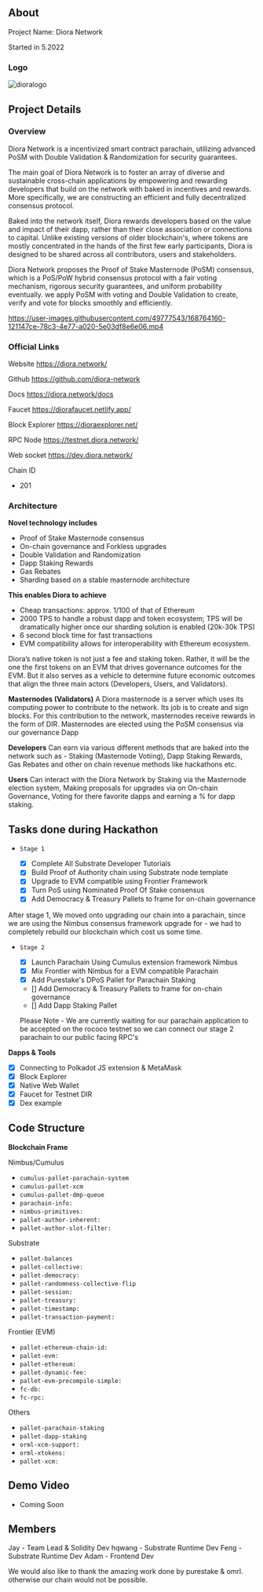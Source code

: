 ## About

Project Name: Diora Network

Started in 5.2022

### Logo


![dioralogo](https://user-images.githubusercontent.com/49777543/174741354-fdf784bf-1b38-4d33-bd8e-dca0bf1e7d7f.png)


## Project Details

### Overview

Diora Network is a incentivized smart contract parachain, utilizing advanced PoSM with Double Validation & Randomization for security guarantees.

The main goal of Diora Network is to foster an array of diverse and sustainable cross-chain applications by empowering and rewarding developers that build on the network with baked in incentives and rewards. More specifically, we are constructing an efficient and fully decentralized consensus protocol. 

Baked into the network itself, Diora rewards developers based on the value and impact of their dapp, rather than their close association or connections to capital. Unlike existing versions of older blockchain's, where tokens are mostly concentrated in the hands of the first few early participants, Diora is designed to be shared across all contributors, users and stakeholders.

Diora Network proposes the Proof of Stake Masternode (PoSM) consensus, which is a PoS/PoW hybrid consensus protocol with a fair voting mechanism, rigorous security guarantees, and uniform probability eventually. we apply PoSM with voting and Double Validation to create, verify and vote for blocks smoothly and efficiently.

https://user-images.githubusercontent.com/49777543/168764160-121147ce-78c3-4e77-a020-5e03df8e6e06.mp4

### Official Links

Website
https://diora.network/

 Github 
https://github.com/diora-network

Docs
https://diora.network/docs

 Faucet 
https://diorafaucet.netlify.app/

 Block Explorer 
https://dioraexplorer.net/

RPC Node 
https://testnet.diora.network/

Web socket 
https://dev.diora.network/

Chain ID 
- 201 



### Architecture

**Novel technology includes** 

- Proof of Stake Masternode consensus
- On-chain governance and Forkless upgrades
- Double Validation and Randomization
- Dapp Staking Rewards
- Gas Rebates
- Sharding based on a stable masternode architecture

**This enables Diora to achieve**

- Cheap transactions: approx. 1/100 of that of Ethereum
- 2000 TPS to handle a robust dapp and token ecosystem; TPS will be dramatically higher once our sharding solution is enabled (20k-30k TPS)
- 6 second block time for fast transactions
- EVM compatibility allows for interoperability with Ethereum ecosystem.

Diora’s native token is not just a fee and staking token. Rather, it will be the one the first tokens on an EVM that drives governance outcomes for the EVM. But it also serves as a vehicle to determine future economic outcomes that align the three main actors (Developers, Users, and Validators).


**Masternodes (Validators)** A Diora masternode is a server which uses its computing power to contribute to the network. Its job is to create and sign blocks. For this contribution to the network, masternodes receive rewards in the form of DIR. Masternodes are elected using the PoSM consensus via our governance Dapp 

**Developers** Can earn via various different methods that are baked into the network such as - Staking (Masternode Votiing), Dapp Staking Rewards, Gas Rebates and other on chain revenue methods like hackathons etc.

**Users** Can interact with the Diora Network by Staking via the Masternode election system, Making proposals for upgrades via on On-chain Governance, Voting for there favorite dapps and earning a % for dapp staking.



## Tasks done during Hackathon


- `Stage 1`

  - [x] Complete All Substrate Developer Tutorials
  - [x] Build Proof of Authority chain using Substrate node template
  - [x] Upgrade to EVM compatible using Frontier Framework
  - [x] Turn PoS using Nominated Proof Of Stake consensus
  - [x] Add Democracy & Treasury Pallets to frame for on-chain governance

After stage 1, We moved onto upgrading our chain into a parachain, since we are using the Nimbus consensus framework upgrade for - we had to completely rebuild our blockchain which cost us some time.


- `Stage 2`

  - [x] Launch Parachain Using Cumulus extension framework Nimbus
  - [x] Mix Frontier with Nimbus for a EVM compatible Parachain
  - [x] Add Purestake's DPoS Pallet for Parachain Staking
  - [] Add Democracy & Treasury Pallets to frame for on-chain governance
  - [] Add Dapp Staking Pallet

  Please Note - We are currently waiting for our parachain application to be accepted on the rococo testnet so we can connect our stage 2 parachain to our public facing RPC's

**Dapps & Tools**

  - [x] Connecting to Polkadot JS extension & MetaMask
  - [x] Block Explorer 
  - [x] Native Web Wallet
  - [x] Faucet for Testnet DIR
  - [x] Dex example

## Code Structure

**Blockchain Frame**

Nimbus/Cumulus

- `cumulus-pallet-parachain-system`
- `cumulus-pallet-xcm`
- `cumulus-pallet-dmp-queue`
- `parachain-info:`
- `nimbus-primitives:`
- `pallet-author-inherent:`
- `pallet-author-slot-filter:`

Substrate

- `pallet-balances`
- `pallet-collective:`
- `pallet-democracy:`
- `pallet-randomness-collective-flip`
- `pallet-session:`
- `pallet-treasury:`
- `pallet-timestamp:`
- `pallet-transaction-payment:`


Frontier (EVM)

- `pallet-ethereum-chain-id:`
- `pallet-evm:`
- `pallet-ethereum:`
- `pallet-dynamic-fee:` 
- `pallet-evm-precompile-simple:`
- `fc-db:`
- `fc-rpc:`


Others 

- `pallet-parachain-staking`
- `pallet-dapp-staking`
- `orml-xcm-support:`
- `orml-xtokens:`
- `pallet-xcm:`


## Demo Video

- Coming Soon

## Members

Jay - Team Lead & Solidity Dev
hqwang - Substrate Runtime Dev
Feng - Substrate Runtime Dev
Adam - Frontend Dev

We would also like to thank the amazing work done by purestake & omrl. otherwise our chain would not be possible.
